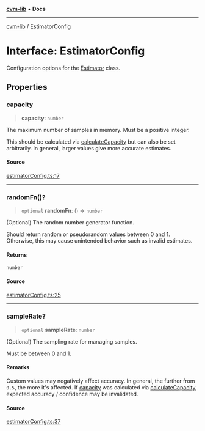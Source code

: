 [**cvm-lib**](../README.md) • **Docs**

***

[cvm-lib](../globals.md) / EstimatorConfig

# Interface: EstimatorConfig

Configuration options for the [Estimator](../classes/Estimator.md) class.

## Properties

### capacity

> **capacity**: `number`

The maximum number of samples in memory. Must be a positive integer.

This should be calculated via [calculateCapacity](../functions/calculateCapacity.md) but
can also be set arbitrarily. In general, larger
values give more accurate estimates.

#### Source

[estimatorConfig.ts:17](https://github.com/havelessbemore/cvm-lib/blob/165ed4a583e8dee061c16fd4a7814bca66801ec0/src/estimatorConfig.ts#L17)

***

### randomFn()?

> `optional` **randomFn**: () => `number`

(Optional) The random number generator function.

Should return random or pseudorandom values between 0 and 1.
Otherwise, this may cause unintended behavior such as invalid estimates.

#### Returns

`number`

#### Source

[estimatorConfig.ts:25](https://github.com/havelessbemore/cvm-lib/blob/165ed4a583e8dee061c16fd4a7814bca66801ec0/src/estimatorConfig.ts#L25)

***

### sampleRate?

> `optional` **sampleRate**: `number`

(Optional) The sampling rate for managing samples.

Must be between 0 and 1.

#### Remarks

Custom values may negatively affect accuracy. In general, the
further from `0.5`, the more it's affected. If [capacity](EstimatorConfig.md#capacity) was
calculated via [calculateCapacity](../functions/calculateCapacity.md), expected accuracy / confidence
may be invalidated.

#### Source

[estimatorConfig.ts:37](https://github.com/havelessbemore/cvm-lib/blob/165ed4a583e8dee061c16fd4a7814bca66801ec0/src/estimatorConfig.ts#L37)

